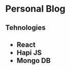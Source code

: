 <h1>Personal Blog</h1>

<h2>Tehnologies<h2>
<ul>
	<li>React</li>
	<li>Hapi JS</li>
	<li>Mongo DB</li>
</ul>
